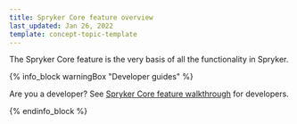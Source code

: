 ```yaml
---
title: Spryker Core feature overview
last_updated: Jan 26, 2022
template: concept-topic-template
---
```


The Spryker Core feature is the very basis of all the functionality in Spryker.

{% info_block warningBox "Developer guides" %}

Are you a developer? See [Spryker Core feature walkthrough](/docs/scos/dev/feature-walkthroughs/{{page.version}}/spryker-core-feature-walkthrough/spryker-core-feature-walkthrough.html) for developers.

{% endinfo_block %}
